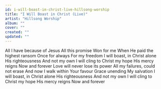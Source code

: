 ```yaml
---
id: i-will-boast-in-christ-live-hillsong-worship
title: "I Will Boast in Christ (Live)"
artist: "Hillsong Worship"
album: ""
cover: ""
created: ""
updated: ""
---
```


All I have because of Jesus
All this promise
Won for me
When He paid the highest ransom
Once for always
For my freedom
I will boast, in Christ alone
His righteousness
And not my own
I will cling to Christ my hope
His mercy reigns
Now and forever
Love will never lose its power
All my failures, could not erase
And now I walk within Your favour
Grace unending
My salvation
I will boast, in Christ alone
His righteousness
And not my own
I will cling to Christ my hope
His mercy reigns
Now and forever